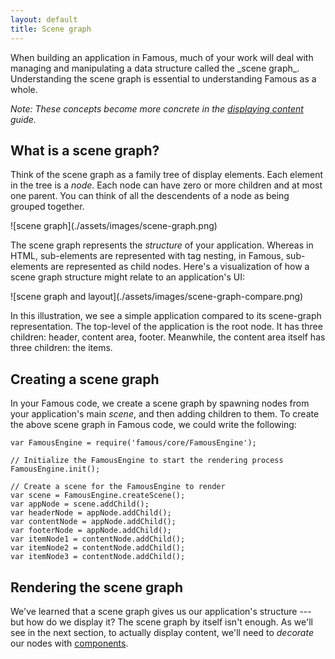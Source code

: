 ```yaml
---
layout: default
title: Scene graph
---
```


<span class="intro-graf">
When building an application in Famous, much of your work will deal with managing and manipulating a data structure called the _scene graph_. Understanding the scene graph is essential to understanding Famous as a whole.
</span>

_Note: These concepts become more concrete in the [displaying content](displaying-content.html) guide._

## What is a scene graph?

Think of the scene graph as a family tree of display elements. Each element in the tree is a _node_. Each node can have zero or more children and at most one parent. You can think of all the descendents of a node as being grouped together.

<span class="art-insert" style="max-width:330px;max-height:300px">
![scene graph](./assets/images/scene-graph.png)
</span>

The scene graph represents the _structure_ of your application. Whereas in HTML, sub-elements are represented with tag nesting, in Famous, sub-elements are represented as child nodes. Here's a visualization of how a scene graph structure might relate to an application's UI:

<span class="art-insert" style="max-width:531px;max-height:327px">
![scene graph and layout](./assets/images/scene-graph-compare.png)
</span>

In this illustration, we see a simple application compared to its scene-graph representation. The top-level of the application is the root node. It has three children: header, content area, footer. Meanwhile, the content area itself has three children: the items.

## Creating a scene graph

In your Famous code, we create a scene graph by spawning nodes from your application's main _scene_, and then adding children to them. To create the above scene graph in Famous code, we could write the following:
    
    var FamousEngine = require('famous/core/FamousEngine');

    // Initialize the FamousEngine to start the rendering process
    FamousEngine.init();

    // Create a scene for the FamousEngine to render
    var scene = FamousEngine.createScene();
    var appNode = scene.addChild();
    var headerNode = appNode.addChild();
    var contentNode = appNode.addChild();
    var footerNode = appNode.addChild();
    var itemNode1 = contentNode.addChild();
    var itemNode2 = contentNode.addChild();
    var itemNode3 = contentNode.addChild();

## Rendering the scene graph

We've learned that a scene graph gives us our application's structure --- but how do we display it? The scene graph by itself isn't enough. As we'll see in the next section, to actually display content, we'll need to _decorate_ our nodes with [components](components.md).
